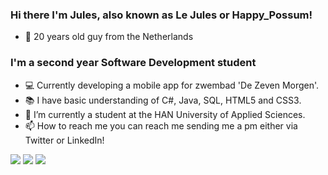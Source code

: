 <h3>Hi there I'm Jules, also known as Le Jules or Happy_Possum!</h3>

- :calendar: 20 years old guy from the Netherlands

<h3>I'm a second year Software Development student</h3>

- :computer: Currently developing a mobile app for zwembad 'De Zeven Morgen'.
- :books: I have basic understanding of C#, Java, SQL, HTML5 and CSS3.
- :notebook: I’m currently a student at the HAN University of Applied Sciences.
- 📫 How to reach me you can reach me sending me a pm either via Twitter or LinkedIn!
  
<img src="https://wakatime.com/share/@1adad99a-e466-4bd9-a250-07c67336b1d1/f6c5feff-8bf0-488b-96c4-66632a711e4b.svg">
<img src="https://wakatime.com/share/@1adad99a-e466-4bd9-a250-07c67336b1d1/57b9ee15-f2cb-406a-a347-cd356e057123.svg">
<img src="https://wakatime.com/share/@1adad99a-e466-4bd9-a250-07c67336b1d1/d06ef2d3-aea3-4b55-813d-34fe6a13ea7d.svg">
<!---
julesk1702/julesk1702 is a ✨ special ✨ repository because its `README.md` (this file) appears on your GitHub profile.
You can click the Preview link to take a look at your changes.
--->
